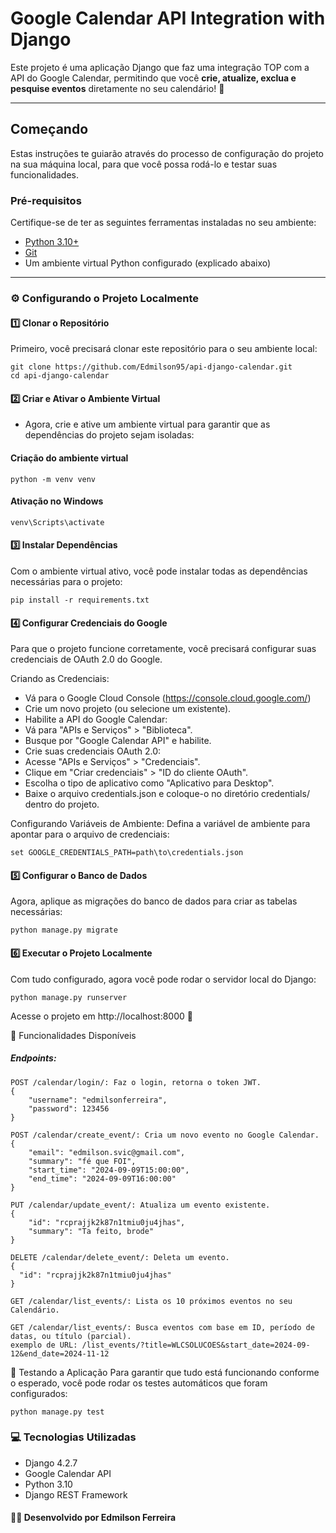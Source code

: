 #   Google Calendar API Integration with Django 

Este projeto é uma aplicação Django que faz uma integração TOP com a API do Google Calendar, permitindo que você **crie, atualize, exclua e pesquise eventos** diretamente no seu calendário! 🚀

---

##  Começando

Estas instruções te guiarão através do processo de configuração do projeto na sua máquina local, para que você possa rodá-lo e testar suas funcionalidades.

###  Pré-requisitos

Certifique-se de ter as seguintes ferramentas instaladas no seu ambiente:

- [Python 3.10+](https://www.python.org/downloads/)
- [Git](https://git-scm.com/)
- Um ambiente virtual Python configurado (explicado abaixo)
  
---

### ⚙️ Configurando o Projeto Localmente

#### 1️⃣ **Clonar o Repositório**

Primeiro, você precisará clonar este repositório para o seu ambiente local:

```
git clone https://github.com/Edmilson95/api-django-calendar.git
cd api-django-calendar
```

#### 2️⃣ Criar e Ativar o Ambiente Virtual

- Agora, crie e ative um ambiente virtual para garantir que as dependências do projeto sejam isoladas:

#### Criação do ambiente virtual
```
python -m venv venv
```

#### Ativação no Windows
```
venv\Scripts\activate
```

#### 3️⃣ Instalar Dependências
Com o ambiente virtual ativo, você pode instalar todas as dependências necessárias para o projeto:
```
pip install -r requirements.txt
```

#### 4️⃣ Configurar Credenciais do Google
Para que o projeto funcione corretamente, você precisará configurar suas credenciais de OAuth 2.0 do Google.

Criando as Credenciais:

- Vá para o Google Cloud Console (https://console.cloud.google.com/)
- Crie um novo projeto (ou selecione um existente).
- Habilite a API do Google Calendar:
- Vá para "APIs e Serviços" > "Biblioteca".
- Busque por "Google Calendar API" e habilite.
- Crie suas credenciais OAuth 2.0:
- Acesse "APIs e Serviços" > "Credenciais".
- Clique em "Criar credenciais" > "ID do cliente OAuth".
- Escolha o tipo de aplicativo como "Aplicativo para Desktop".
- Baixe o arquivo credentials.json e coloque-o no diretório credentials/ dentro do projeto.


Configurando Variáveis de Ambiente:
Defina a variável de ambiente para apontar para o arquivo de credenciais:
```
set GOOGLE_CREDENTIALS_PATH=path\to\credentials.json
```

#### 5️⃣ Configurar o Banco de Dados
Agora, aplique as migrações do banco de dados para criar as tabelas necessárias:
```
python manage.py migrate
```

#### 6️⃣ Executar o Projeto Localmente
Com tudo configurado, agora você pode rodar o servidor local do Django:
```
python manage.py runserver
```

Acesse o projeto em http://localhost:8000 🎉


🔧 Funcionalidades Disponíveis

##### Endpoints:
```
POST /calendar/login/: Faz o login, retorna o token JWT.
{
	"username": "edmilsonferreira",
	"password": 123456
}
```

```
POST /calendar/create_event/: Cria um novo evento no Google Calendar.
{
    "email": "edmilson.svic@gmail.com",
    "summary": "fé que FOI",
    "start_time": "2024-09-09T15:00:00",
    "end_time": "2024-09-09T16:00:00"
}
```
```
PUT /calendar/update_event/: Atualiza um evento existente.
{
    "id": "rcprajjk2k87n1tmiu0ju4jhas",
    "summary": "Ta feito, brode"
}
```
```
DELETE /calendar/delete_event/: Deleta um evento.
{
  "id": "rcprajjk2k87n1tmiu0ju4jhas"
}
```
```
GET /calendar/list_events/: Lista os 10 próximos eventos no seu Calendário.
```
```
GET /calendar/list_events/: Busca eventos com base em ID, período de datas, ou título (parcial).
exemplo de URL: /list_events/?title=WLCSOLUCOES&start_date=2024-09-12&end_date=2024-11-12
```

🧪 Testando a Aplicação
Para garantir que tudo está funcionando conforme o esperado, você pode rodar os testes automáticos que foram configurados:
```
python manage.py test
```

### 💻 Tecnologias Utilizadas
- Django 4.2.7
- Google Calendar API
- Python 3.10
- Django REST Framework

#### 👨‍💻 Desenvolvido por Edmilson Ferreira
